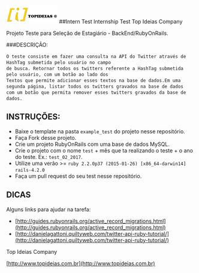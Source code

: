 ![topideias logo](topideias.png)
##Intern Test
Internship Test Top Ideias Company

Projeto Teste para Seleção de Estagiário - BackEnd/RubyOnRails.

###DESCRIÇÃO:


    O teste consiste em fazer uma consulta na API do Twitter através de HashTag submetida pelo usuário no campo 
    de busca. Retornar todos os twitters referente a HashTag submetida pelo usuário, com um botão ao lado dos 
    Textos que permite adicionar esses textos na base de dados.Em uma 
    segunda página, listar todos os twitters gravados na base de dados 
    com um botão que permita remover esses twitters gravados da base de dados.


## INSTRUÇÕES:

- Baixe o template na pasta `example_test` do projeto nesse repositório.
- Faça Fork desse projeto.
- Crie um projeto RubyOnRails com uma base de dados MySQL.
- Crie o projeto com o nome `test` + mês que ta realizando o teste + o ano do teste. Ex.: `test_02_2017`. 
- Utilize uma verão >= `ruby 2.2.0p37 (2015-01-26) [x86_64-darwin14]`
`rails-4.2.0`
- Faça um pull request do seu test nesse repositório.


## DICAS

Alguns links para ajudar na tarefa:

- [http://guides.rubyonrails.org/active_record_migrations.html](http://guides.rubyonrails.org/active_record_migrations.html)
- [http://danielagattoni.quiltyweb.com/twitter-api-ruby-tutorial/](http://danielagattoni.quiltyweb.com/twitter-api-ruby-tutorial/)








Top Ideias Company

[http://www.topideias.com.br](http://www.topideias.com.br)
